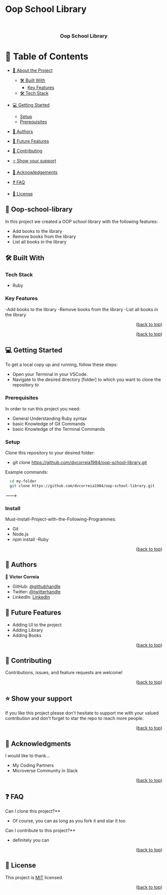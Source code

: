 # Oop School Library

<a name="readme-top"></a>

<div align="center">

  <br/>

  <h3><b>Oop School Library</b></h3>

</div>

# 📗 Table of Contents

- [📖 About the Project](#about-project)

  - [🛠 Built With](#built-with)
    - [Key Features](#key-features)
  - [🛠 Tech Stack](#tech-stack)

- [💻 Getting Started](#getting-started)
  - [Setup](#setup)
  - [Prerequisites](#prerequisites)
- [👥 Authors](#authors)
- [🔭 Future Features](#future-features)
- [🤝 Contributing](#contributing)
- [⭐️ Show your support](#support)
- [🙏 Acknowledgements](#acknowledgements)
- [❓ FAQ](#faq)
- [📝 License](#license)

## 📖 Oop-school-library

In this project we created a OOP school library with the following features:
- Add books to the library
- Remove books from the library
- List all books in the library

## 🛠 Built With <a name="built-with"></a>

### Tech Stack <a name="tech-stack"></a>

  <ul>
    <li>Ruby</li>
  </ul>

### Key Features <a name="key-features">

-Add books to the library
-Remove books from the library
-List all books in the library

<p align="right">(<a href="#readme-top">back to top</a>)</p>

<p align="right">(<a href="#readme-top">back to top</a>)</p>

## 💻 Getting Started <a name="getting-started"></a>

To get a local copy up and running, follow these steps:

- Open your Terminal in your VSCode.
- Navigate to the desired directory [folder] to which you want to clone the repository to

### Prerequisites

In order to run this project you need:

- General Understanding Ruby syntax
- basic Knowledge of Git Commands
- basic Knowledge of the Terminal Commands

### Setup

Clone this repository to your desired folder:

- git clone https://github.com/dvcorreia1984/oop-school-library.git

Example commands:

```sh
  cd my-folder
  git clone https://github.com/dvcorreia1984/oop-school-library.git

```

--->

### Install

Must-Install-Project-with-the-Following-Programmes:

- Git
- Node.js
- npm install
  -Ruby

<p align="right">(<a href="#readme-top">back to top</a>)</p>

## 👥 Authors <a name="authors"></a>

👤 **Victor Correia**

- GitHub: [@githubhandle](https://github.com/dvcorreia1984)
- Twitter: [@twitterhandle](https://twitter.com/dvcorreia1984)
- LinkedIn: [LinkedIn](https://linkedin.com/in/dvcorreia)


## 🔭 Future Features <a name="future-features"></a>

- Adding UI to the project
- Adding Library
- Adding Books

<p align="right">(<a href="#readme-top">back to top</a>)</p>

## 🤝 Contributing <a name="contributing"></a>

Contributions, issues, and feature requests are welcome!

<p align="right">(<a href="#readme-top">back to top</a>)</p>

## ⭐️ Show your support <a name="support"></a>

If you like this project please don't hesitate to support me with your valued contribution and don't forget to star the repo to reach more
people.

<p align="right">(<a href="#readme-top">back to top</a>)</p>

## 🙏 Acknowledgments <a name="acknowledgements"></a>

I would like to thank...

- My Coding Partners
- Microverse Community in Slack

<p align="right">(<a href="#readme-top">back to top</a>)</p>

## ❓ FAQ <a name="faq"></a>

Can I clone this project?\*\*

- Of course, you can as long as you fork it and star it too

Can I contribute to this project?\*\*

- definitely you can

<p align="right">(<a href="#readme-top">back to top</a>)</p>

## 📝 License <a name="license"></a>

This project is [MIT](LICENSE) licensed.

<p align="right">(<a href="#readme-top">back to top</a>)</p>
